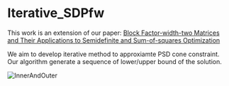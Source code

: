 # Iterative_SDPfw

This work is an extension of our paper: [Block Factor-width-two Matrices and Their Applications to Semidefinite and Sum-of-squares Optimization](https://arxiv.org/abs/1909.11076)

We aim to develop iterative method to approxiamte PSD cone constraint. 
Our algorithm generate a sequence of lower/upper bound of the solution. 

![InnerAndOuter](https://user-images.githubusercontent.com/86756536/163081392-e0120b87-d4ff-4d5d-8cc8-05e02096a69b.png)
